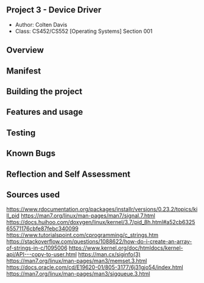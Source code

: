 ## Project 3 - Device Driver

* Author: Colten Davis
* Class: CS452/CS552 [Operating Systems] Section 001

## Overview
 

## Manifest


## Building the project


## Features and usage



## Testing



## Known Bugs



## Reflection and Self Assessment



## Sources used
https://www.rdocumentation.org/packages/installr/versions/0.23.2/topics/kill_pid
https://man7.org/linux/man-pages/man7/signal.7.html
https://docs.huihoo.com/doxygen/linux/kernel/3.7/pid_8h.html#a52cb632565571176cbfe87febc340099
https://www.tutorialspoint.com/cprogramming/c_strings.htm
https://stackoverflow.com/questions/1088622/how-do-i-create-an-array-of-strings-in-c/1095006
https://www.kernel.org/doc/htmldocs/kernel-api/API---copy-to-user.html
https://man.cx/siginfo(3)
https://man7.org/linux/man-pages/man3/memset.3.html
https://docs.oracle.com/cd/E19620-01/805-3177/6j31gjo54/index.html
https://man7.org/linux/man-pages/man3/sigqueue.3.html

